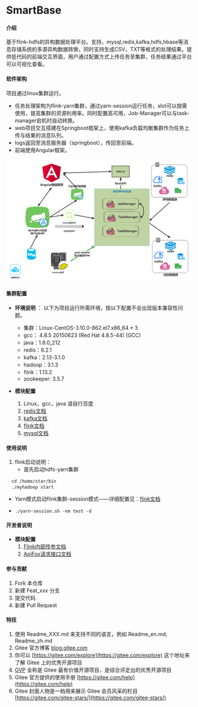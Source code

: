 # SmartBase

#### 介绍
基于flink-hdfs的异构数据处理平台。支持，mysql,redis,kafka,hdfs,hbase等消息存储系统的多源异构数据转换，同时支持生成CSV，TXT等格式的处理结果。提供低代码的前端交互界面，用户通过配置方式上传任务至集群，任务结果通过平台可以可视化查看。

#### 软件架构
项目通过linux集群运行。
- 任务处理架构为flink-yarn集群，通过yarn-session运行任务，slot可以按需使用，提高集群的资源利用率。同时配置高可用，Job-Manager可以与task-manager宕机时自动转换。
- web项目交互搭建在Springboot框架上，使用kafka负载均衡集群作为任务上传与结果的消息队列。
- logs返回至消息服务器（springboot），传回至前端。
- 前端使用Angular框架。

![项目总体架构](pics/MetaFlink.png)


#### 集群配置
-  **环境说明** ： 以下为项目运行所需环境，按以下配置不会出现版本兼容性问题。
    - 集群：Linux-CentOS-3.10.0-862.el7.x86_64 * 3
    - gcc： 4.8.5 20150623 (Red Hat 4.8.5-44) (GCC) 
    - java：1.8.0_212
    - redis：6.2.1
    - kafka：2.13-3.1.0
    - hadoop：3.1.3
    - flink：1.13.2
    - zookeeper: 3.5.7
    
-  **模块配置** 
    1.  Linux，gcc，java 请自行百度
    2.  [redis文档](docs/redis.md)
    3.  [kafka文档](docs/kafka.md)
    4.  [flink文档](docs/flink.md)
    5.  [mysql文档](docs/mysql.md)


#### 使用说明
1.  flink启动说明：
    - 首先启动hdfs-yarn集群

```
  cd /home/star/bin
  ./myhadoop start
```

- Yarn模式启动flink集群-session模式——详细配置见：[flink文档](docs/flink.md)

- ```
  ./yarn-session.sh -nm test -d
  ```


#### 开发者说明
-  **模块配置** 
    1.  [Flink内部传参文档](docs/Parameter.md)
    1.  [ApiFox请求接口文档](docs/interfaceTest.md)


#### 参与贡献

1.  Fork 本仓库
2.  新建 Feat_xxx 分支
3.  提交代码
4.  新建 Pull Request


#### 特技

1.  使用 Readme\_XXX.md 来支持不同的语言，例如 Readme\_en.md, Readme\_zh.md
2.  Gitee 官方博客 [blog.gitee.com](https://blog.gitee.com)
3.  你可以 [https://gitee.com/explore](https://gitee.com/explore) 这个地址来了解 Gitee 上的优秀开源项目
4.  [GVP](https://gitee.com/gvp) 全称是 Gitee 最有价值开源项目，是综合评定出的优秀开源项目
5.  Gitee 官方提供的使用手册 [https://gitee.com/help](https://gitee.com/help)
6.  Gitee 封面人物是一档用来展示 Gitee 会员风采的栏目 [https://gitee.com/gitee-stars/](https://gitee.com/gitee-stars/)
